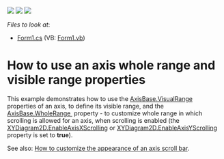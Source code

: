 <!-- default badges list -->
![](https://img.shields.io/endpoint?url=https://codecentral.devexpress.com/api/v1/VersionRange/128575821/14.2.3%2B)
[![](https://img.shields.io/badge/Open_in_DevExpress_Support_Center-FF7200?style=flat-square&logo=DevExpress&logoColor=white)](https://supportcenter.devexpress.com/ticket/details/E1383)
[![](https://img.shields.io/badge/📖_How_to_use_DevExpress_Examples-e9f6fc?style=flat-square)](https://docs.devexpress.com/GeneralInformation/403183)
<!-- default badges end -->
<!-- default file list -->
*Files to look at*:

* [Form1.cs](./CS/RangeAxis/Form1.cs) (VB: [Form1.vb](./VB/RangeAxis/Form1.vb))
<!-- default file list end -->
# How to use an axis whole range and visible range properties


<p>This example demonstrates how to use the <a href="https://documentation.devexpress.com/#CoreLibraries/DevExpressXtraChartsAxisBase_VisualRangetopic">AxisBase.VisualRange</a> properties of an axis, to define its visible range, and the  <a href="https://documentation.devexpress.com/#CoreLibraries/DevExpressXtraChartsAxisBase_WholeRangetopic">AxisBase.WholeRange </a> property - to customize whole range in which scrolling is allowed for an axis, when scrolling is enabled (the <a href="https://documentation.devexpress.com/CoreLibraries/DevExpressXtraChartsXYDiagram2D_EnableAxisXScrollingtopic.aspx">XYDiagram2D.EnableAxisXScrolling</a> or <a href="https://documentation.devexpress.com/CoreLibraries/DevExpressXtraChartsXYDiagram2D_EnableAxisYScrollingtopic.aspx">XYDiagram2D.EnableAxisYScrolling</a> property is set to <strong>true</strong>).</p>
<p>See also: <a href="https://www.devexpress.com/Support/Center/p/E1382">How to customize the appearance of an axis scroll bar</a>.</p>

<br/>


